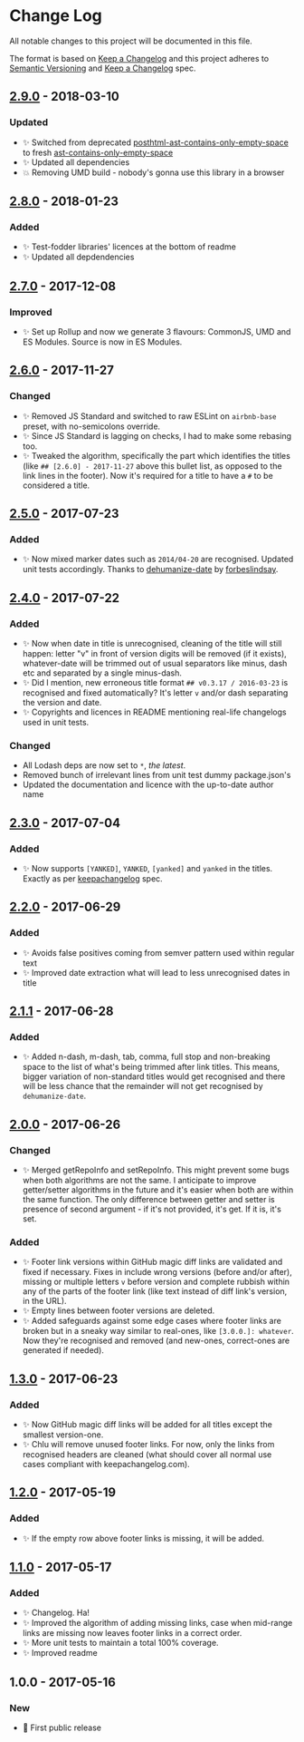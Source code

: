 # Change Log
All notable changes to this project will be documented in this file.

The format is based on [Keep a Changelog](http://keepachangelog.com/)
and this project adheres to [Semantic Versioning](http://semver.org/) and
[Keep a Changelog](http://keepachangelog.com/) spec.

## [2.9.0] - 2018-03-10
### Updated
- ✨ Switched from deprecated [posthtml-ast-contains-only-empty-space](https://github.com/codsen/posthtml-ast-contains-only-empty-space) to fresh [ast-contains-only-empty-space](https://github.com/codsen/ast-contains-only-empty-space)
- ✨ Updated all dependencies
- 💥 Removing UMD build - nobody's gonna use this library in a browser

## [2.8.0] - 2018-01-23
### Added
- ✨ Test-fodder libraries' licences at the bottom of readme
- ✨ Updated all depdendencies

## [2.7.0] - 2017-12-08
### Improved
- ✨ Set up Rollup and now we generate 3 flavours: CommonJS, UMD and ES Modules. Source is now in ES Modules.

## [2.6.0] - 2017-11-27
### Changed
- ✨ Removed JS Standard and switched to raw ESLint on `airbnb-base` preset, with no-semicolons override.
- ✨ Since JS Standard is lagging on checks, I had to make some rebasing too.
- ✨ Tweaked the algorithm, specifically the part which identifies the titles (like `## [2.6.0] - 2017-11-27` above this bullet list, as opposed to the link lines in the footer). Now it's required for a title to have a `#` to be considered a title.

## [2.5.0] - 2017-07-23
### Added
- ✨ Now mixed marker dates such as `2014/04-20` are recognised. Updated unit tests accordingly. Thanks to [dehumanize-date](https://github.com/ForbesLindesay/dehumanize-date/commit/7b4a27477a2bfdb614a4eb74c7972d5eea529480) by [forbeslindsay](https://github.com/ForbesLindesay).

## [2.4.0] - 2017-07-22
### Added
- ✨ Now when date in title is unrecognised, cleaning of the title will still happen: letter "v" in front of version digits will be removed (if it exists), whatever-date will be trimmed out of usual separators like minus, dash etc and separated by a single minus-dash.
- ✨ Did I mention, new erroneous title format `## v0.3.17 / 2016-03-23` is recognised and fixed automatically? It's letter `v` and/or dash separating the version and date.
- ✨ Copyrights and licences in README mentioning real-life changelogs used in unit tests.

### Changed
- All Lodash deps are now set to `*`, _the latest_.
- Removed bunch of irrelevant lines from unit test dummy package.json's
- Updated the documentation and licence with the up-to-date author name

## [2.3.0] - 2017-07-04
### Added
- ✨ Now supports `[YANKED]`, `YANKED`, `[yanked]` and `yanked` in the titles. Exactly as per [keepachangelog](http://keepachangelog.com/) spec.

## [2.2.0] - 2017-06-29
### Added
- ✨ Avoids false positives coming from semver pattern used within regular text
- ✨ Improved date extraction what will lead to less unrecognised dates in title

## [2.1.1] - 2017-06-28
### Added
- ✨ Added n-dash, m-dash, tab, comma, full stop and non-breaking space to the list of what's being trimmed after link titles. This means, bigger variation of non-standard titles would get recognised and there will be less chance that the remainder will not get recognised by `dehumanize-date`.

## [2.0.0] - 2017-06-26
### Changed
- ✨ Merged getRepoInfo and setRepoInfo. This might prevent some bugs when both algorithms are not the same. I anticipate to improve getter/setter algorithms in the future and it's easier when both are within the same function. The only difference between getter and setter is presence of second argument - if it's not provided, it's get. If it is, it's set.
### Added
- ✨ Footer link versions within GitHub magic diff links are validated and fixed if necessary. Fixes in include wrong versions (before and/or after), missing or multiple letters `v` before version and complete rubbish within any of the parts of the footer link (like text instead of diff link's version, in the URL).
- ✨ Empty lines between footer versions are deleted.
- ✨ Added safeguards against some edge cases where footer links are broken but in a sneaky way similar to real-ones, like `[3.0.0.]: whatever`. Now they're recognised and removed (and new-ones, correct-ones are generated if needed).

## [1.3.0] - 2017-06-23
### Added
- ✨ Now GitHub magic diff links will be added for all titles except the smallest version-one.
- ✨ Chlu will remove unused footer links. For now, only the links from recognised headers are cleaned (what should cover all normal use cases compliant with keepachangelog.com).

## [1.2.0] - 2017-05-19
### Added
- ✨ If the empty row above footer links is missing, it will be added.

## [1.1.0] - 2017-05-17
### Added
- ✨ Changelog. Ha!
- ✨ Improved the algorithm of adding missing links, case when mid-range links are missing now leaves footer links in a correct order.
- ✨ More unit tests to maintain a total 100% coverage.
- ✨ Improved readme

## 1.0.0 - 2017-05-16
### New
- 🌟 First public release

[1.1.0]: https://github.com/codsen/chlu/compare/v1.0.0...v1.1.0
[1.2.0]: https://github.com/codsen/chlu/compare/v1.1.0...v1.2.0
[1.3.0]: https://github.com/codsen/chlu/compare/v1.2.0...v1.3.0
[2.0.0]: https://github.com/codsen/chlu/compare/v1.3.0...v2.0.0
[2.1.1]: https://github.com/codsen/chlu/compare/v2.0.0...v2.1.1
[2.2.0]: https://github.com/codsen/chlu/compare/v2.1.1...v2.2.0
[2.3.0]: https://github.com/codsen/chlu/compare/v2.2.1...v2.3.0
[2.4.0]: https://github.com/codsen/chlu/compare/v2.3.0...v2.4.0
[2.5.0]: https://github.com/codsen/chlu/compare/v2.4.0...v2.5.0
[2.6.0]: https://github.com/codsen/chlu/compare/v2.5.0...v2.6.0
[2.7.0]: https://github.com/codsen/chlu/compare/v2.6.0...v2.7.0
[2.8.0]: https://github.com/codsen/chlu/compare/v2.7.0...v2.8.0
[2.9.0]: https://github.com/codsen/chlu/compare/v2.8.0...v2.9.0
